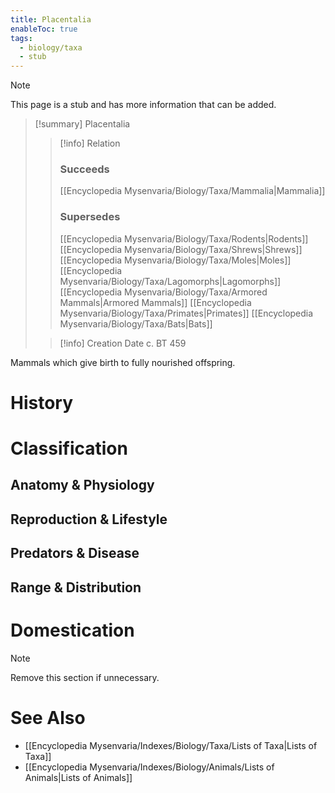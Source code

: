```yaml
---
title: Placentalia
enableToc: true
tags:
  - biology/taxa
  - stub
---
```


> [!note]
> This page is a stub and has more information that can be added.

> [!summary] Placentalia
> > [!info] Relation
> > ### Succeeds
> > [[Encyclopedia Mysenvaria/Biology/Taxa/Mammalia|Mammalia]]
> > ### Supersedes
> > [[Encyclopedia Mysenvaria/Biology/Taxa/Rodents|Rodents]]
> > [[Encyclopedia Mysenvaria/Biology/Taxa/Shrews|Shrews]]
> > [[Encyclopedia Mysenvaria/Biology/Taxa/Moles|Moles]]
> > [[Encyclopedia Mysenvaria/Biology/Taxa/Lagomorphs|Lagomorphs]]
> > [[Encyclopedia Mysenvaria/Biology/Taxa/Armored Mammals|Armored Mammals]]
> > [[Encyclopedia Mysenvaria/Biology/Taxa/Primates|Primates]]
> > [[Encyclopedia Mysenvaria/Biology/Taxa/Bats|Bats]]
>
> > [!info] Creation Date
> > c. BT 459

Mammals which give birth to fully nourished offspring.
# History

# Classification
## Anatomy & Physiology

## Reproduction & Lifestyle

## Predators & Disease

## Range & Distribution

# Domestication

> [!note]
> Remove this section if unnecessary.
# See Also
- [[Encyclopedia Mysenvaria/Indexes/Biology/Taxa/Lists of Taxa|Lists of Taxa]]
- [[Encyclopedia Mysenvaria/Indexes/Biology/Animals/Lists of Animals|Lists of Animals]]